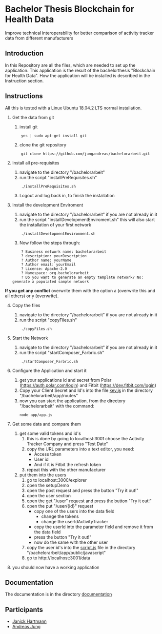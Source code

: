 # Bachelor Thesis Blockchain for Health Data
Improve technical interoperability for better comparison of activity tracker data from different manufacturers

## Introduction
In this Repository are all the files, which are needed to set up the application. This application is the result of the bachelorthesis "Blockchain for Health Data". How the application will be installed is described in the Instruction section.

## Instructions
All this is tested with a Linux Ubuntu 18.04.2 LTS normal installation.

1. Get the data from git
	1. install git
	```
		yes | sudo apt-get install git
	```
	2. clone the git repository
	```
		git clone https://github.com/jungandreas/bachelorarbeit.git
	```

2. Install all pre-requisites
	1. navigate to the directory "/bachelorarbeit"
	2. run the script "installPreRequisites.sh"
	```
		./installPreRequisites.sh
	```
	3. Logout and log back in, to finish the installation
3. Install the development Enviroment
	1. navigate to the directory "/bachelorarbeit" if you are not already in it
	2. run the script "installDevelopmentEnviroment.sh" this will also start the installation of your first network
	```
		./installDevelopmentEnvironment.sh
	```
 	3. Now follow the steps through:
 	```
 		? Business network name: bachelorarbeit
 		? description: yourDescription
	 	? Author name: yourName
 		? Author email: yourEmail
	 	? License: Apache-2.0
 		? Namespace: org.bachelorarbeit
	 	? Do you want to generate an empty template network? No: generate a populated sample network
 	```

 **If you get any conflict** overwrite them with the option a (overwrite this and all others) or y (overwrite).
 
4. Copy the files
	1. navigate to the directory "/bachelorarbeit" if you are not already in it
	2. run the script "copyFiles.sh"
	```
		./copyFiles.sh
	```

5. Start the Network
 	1. navigate to the directory "/bachelorarbeit" if you are not already in it
 	2. run the script "startComposer_Farbric.sh"
 	```
 		./startComposer_Farbric.sh
 	```

6. Configure the Application and start it
 	1. get your applications id and secret from Polar (https://auth.polar.com/login) and Fitbit (https://dev.fitbit.com/login)
 	2. Copy your Client Secret and Id's into the file [key.js](app/routes/keys.js) in the directory "/bachelorarbeit/app/routes"
 	3. now you can start the application, from the directory "/bachelorarbeit" with the command:
 		```
 		node app/app.js
 		```
7. Get some data and compare them
 	1. get some valid tokens and id's
 		1. this is done by going to localhost:3001 choose the Activity Tracker Company and press "Test Date"
 		2. copy the URL parameters into a text editor, you need:
 			- Access token
 			- User id
 			- And if it is Fitbit the refresh token
 		3. repeat this with the other manufacturer
 	2. put them into the users
 		1. go to localhost:3000/explorer
 		2. open the setupDemo
 		3. open the post request and press the button "Try it out!"
 		4. open the user section
 		5. open the get "/user" request and press the button "Try it out!"
 		6. open the put "/user/{id}" request
 			- copy one of the users into the data field
 				- change the tokens
 				- change the userIdActivityTracker
 			- copy the userId into the parameter field and remove it from the data field
 			- press the button "Try it out!"
 			- now do the same with the other user
 		7. copy the user id's into the [script.js](/app/public/javascript/script.js) file in the directory "/bachelorarbeit/app/public/javascript"
 		8. go to http://localhost:3001/data
 8. you should now have a working application

## Documentation
The documentation is in the directory [documentation](/documentation)


## Participants
- [Janick Hartmann](https://github.com/JanickH)
- [Andreas Jung](https://github.com/jungandreas)
